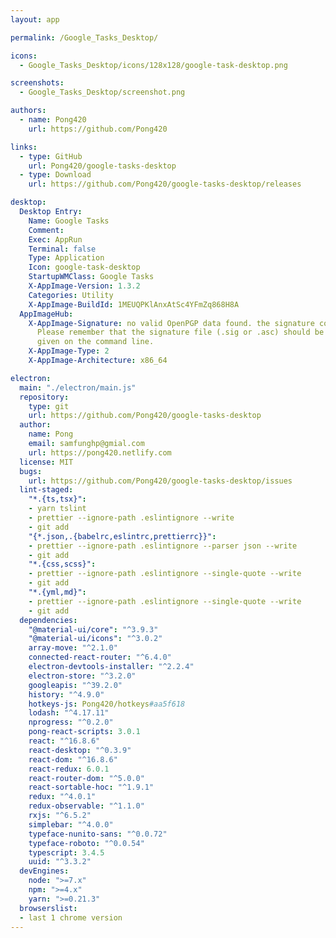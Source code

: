 ```yaml
---
layout: app

permalink: /Google_Tasks_Desktop/

icons:
  - Google_Tasks_Desktop/icons/128x128/google-task-desktop.png

screenshots:
  - Google_Tasks_Desktop/screenshot.png

authors:
  - name: Pong420
    url: https://github.com/Pong420

links:
  - type: GitHub
    url: Pong420/google-tasks-desktop
  - type: Download
    url: https://github.com/Pong420/google-tasks-desktop/releases

desktop:
  Desktop Entry:
    Name: Google Tasks
    Comment: 
    Exec: AppRun
    Terminal: false
    Type: Application
    Icon: google-task-desktop
    StartupWMClass: Google Tasks
    X-AppImage-Version: 1.3.2
    Categories: Utility
    X-AppImage-BuildId: 1MEUQPKlAnxAtSc4YFmZq868H8A
  AppImageHub:
    X-AppImage-Signature: no valid OpenPGP data found. the signature could not be verified.
      Please remember that the signature file (.sig or .asc) should be the first file
      given on the command line.
    X-AppImage-Type: 2
    X-AppImage-Architecture: x86_64

electron:
  main: "./electron/main.js"
  repository:
    type: git
    url: https://github.com/Pong420/google-tasks-desktop
  author:
    name: Pong
    email: samfunghp@gmial.com
    url: https://pong420.netlify.com
  license: MIT
  bugs:
    url: https://github.com/Pong420/google-tasks-desktop/issues
  lint-staged:
    "*.{ts,tsx}":
    - yarn tslint
    - prettier --ignore-path .eslintignore --write
    - git add
    "{*.json,.{babelrc,eslintrc,prettierrc}}":
    - prettier --ignore-path .eslintignore --parser json --write
    - git add
    "*.{css,scss}":
    - prettier --ignore-path .eslintignore --single-quote --write
    - git add
    "*.{yml,md}":
    - prettier --ignore-path .eslintignore --single-quote --write
    - git add
  dependencies:
    "@material-ui/core": "^3.9.3"
    "@material-ui/icons": "^3.0.2"
    array-move: "^2.1.0"
    connected-react-router: "^6.4.0"
    electron-devtools-installer: "^2.2.4"
    electron-store: "^3.2.0"
    googleapis: "^39.2.0"
    history: "^4.9.0"
    hotkeys-js: Pong420/hotkeys#aa5f618
    lodash: "^4.17.11"
    nprogress: "^0.2.0"
    pong-react-scripts: 3.0.1
    react: "^16.8.6"
    react-desktop: "^0.3.9"
    react-dom: "^16.8.6"
    react-redux: 6.0.1
    react-router-dom: "^5.0.0"
    react-sortable-hoc: "^1.9.1"
    redux: "^4.0.1"
    redux-observable: "^1.1.0"
    rxjs: "^6.5.2"
    simplebar: "^4.0.0"
    typeface-nunito-sans: "^0.0.72"
    typeface-roboto: "^0.0.54"
    typescript: 3.4.5
    uuid: "^3.3.2"
  devEngines:
    node: ">=7.x"
    npm: ">=4.x"
    yarn: ">=0.21.3"
  browserslist:
  - last 1 chrome version
---
```

